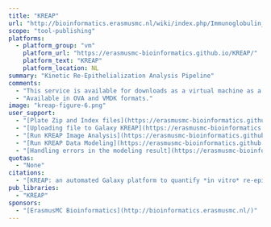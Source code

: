 ```yaml
---
title: "KREAP"
url: "http://bioinformatics.erasmusmc.nl/wiki/index.php/Immunoglobulin_Galaxy"
scope: "tool-publishing"
platforms:
  - platform_group: "vm"
    platform_url: "https://erasmusmc-bioinformatics.github.io/KREAP/"
    platform_text: "KREAP"
    platform_location: NL
summary: "Kinetic Re-Epithelialization Analysis Pipeline"
comments:
  - "This service is available for downloads as a virtual machine as a Galaxy service."
  - "Available in OVA and VMDK formats."
image: "kreap-figure-6.png"
user_support:
  - "[Plate Zip and Index files](https://erasmusmc-bioinformatics.github.io/KREAP/file_formats) (needed to run KREAP)"
  - "[Uploading file to Galaxy KREAP](https://erasmusmc-bioinformatics.github.io/KREAP/use_kreap_upload)"
  - "[Run KREAP Image Analysis](https://erasmusmc-bioinformatics.github.io/KREAP/use_kreap_analysis)"
  - "[Run KREAP Data Modeling](https://erasmusmc-bioinformatics.github.io/KREAP/use_kreap_modeling)"
  - "[Handling errors in the modeling result](https://erasmusmc-bioinformatics.github.io/KREAP/use_kreap_model_error)"
quotas:
  - "None"
citations:
  - "[KREAP: an automated Galaxy platform to quantify *in vitro* re-epithelialization kinetics](https://doi.org/10.1093/gigascience/giy078), Marcela M. Fernandez-Gutierrez, David B.H. van Zessen, Peter van Baarlen, Michiel Kleerebezem and Andrew P. Stubbs. *GigaScience*, 7, 2018, 1–9 doi: 10.1093/gigascience/giy078"
pub_libraries:
  - "KREAP"
sponsors:
  - "[ErasmusMC Bioinformatics](http://bioinformatics.erasmusmc.nl/)"
---
```

